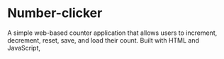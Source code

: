 # Number-clicker
A simple web-based counter application that allows users to increment, decrement, reset, save, and load their count. Built with HTML and JavaScript,
